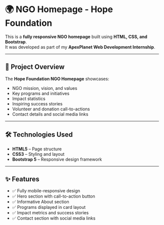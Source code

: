 # 🌍 NGO Homepage - Hope Foundation

This is a **fully responsive NGO homepage** built using **HTML, CSS, and Bootstrap**.  
It was developed as part of my **ApexPlanet Web Development Internship**.

---

## 📌 Project Overview
The **Hope Foundation NGO Homepage** showcases:
- NGO mission, vision, and values
- Key programs and initiatives
- Impact statistics
- Inspiring success stories
- Volunteer and donation call-to-actions
- Contact details and social media links

---

## 🛠️ Technologies Used
- **HTML5** – Page structure
- **CSS3** – Styling and layout
- **Bootstrap 5** – Responsive design framework

---

## ✨ Features
- ✅ Fully mobile-responsive design
- ✅ Hero section with call-to-action button
- ✅ Informative About section
- ✅ Programs displayed in card layout
- ✅ Impact metrics and success stories
- ✅ Contact section with social media links
